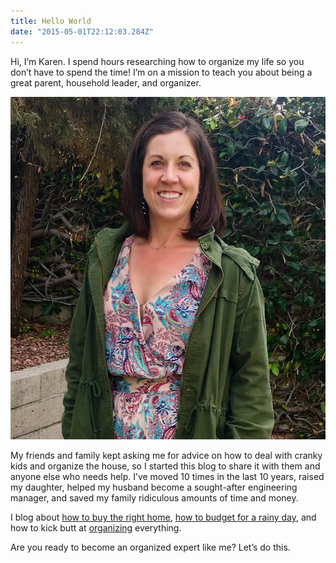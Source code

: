 ```yaml
---
title: Hello World
date: "2015-05-01T22:12:03.284Z"
---
```


Hi, I’m Karen. I spend hours researching how to organize my life so you don’t have to spend the time! I’m on a mission to teach you about being a great parent, household leader, and organizer.

![Karen](./IMG_7858.jpg)

My friends and family kept asking me for advice on how to deal with cranky kids and organize the house, so I started this blog to share it with them and anyone else who needs help. I’ve moved 10 times in the last 10 years, raised my daughter, helped my husband become a sought-after engineering manager, and saved my family ridiculous amounts of time and money. 

I blog about [how to buy the right home](https://kohlifornia.com/how-to-buy-the-right-house/), [how to budget for a rainy day](https://kohlifornia.com/budgeting-for-a-rainy-day/), and how to kick butt at [organizing](https://kohlifornia.com/how-to-declutter-and-organize-kids-schoolwork/) everything.

Are you ready to become an organized expert like me?  Let’s do this.




